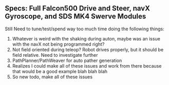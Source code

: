 **Specs: Full Falcon500 Drive and Steer, navX Gyroscope, and SDS MK4 Swerve Modules** </br>
----
Still Need to tune/test/spend way too much time doing the following things:
1. Whatever is weird with the shaking during auton, maybe was an issue with the navX not being programmed right?
2. Not field oriented during teleop?  Robot drives properly, but it should be field relative.  Need to investigate further
3. PathPlanner/PathWeaver for auto pather generation
4. Realizes I could make all of these issues and work from there because that would be a good example blah blah blah
5. So new todo, make all of these issues
